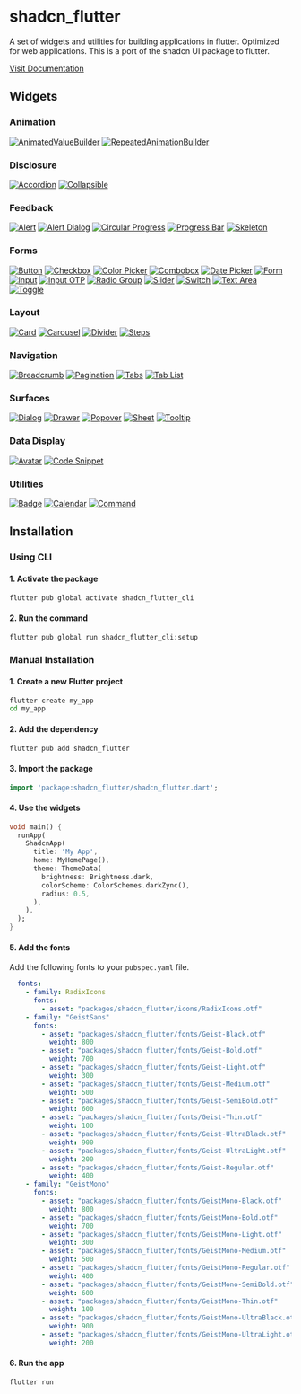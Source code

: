 # shadcn_flutter
A set of widgets and utilities for building applications in flutter.
Optimized for web applications.
This is a port of the shadcn UI package to flutter.

[Visit Documentation](https://sunarya-thito.github.io/shadcn_flutter/)

## Widgets

### Animation
[![AnimatedValueBuilder](https://raw.githubusercontent.com/sunarya-thito/shadcn_flutter/master/shadcn_flutter/docs_images/animatedvaluebuilder.png)](https://sunarya-thito.github.io/shadcn_flutter/#/components/animated_value_builder)
[![RepeatedAnimationBuilder](https://raw.githubusercontent.com/sunarya-thito/shadcn_flutter/master/shadcn_flutter/docs_images/repeatedanimationbuilder.png)](https://sunarya-thito.github.io/shadcn_flutter/#/components/repeated_animation_builder)

### Disclosure
[![Accordion](https://raw.githubusercontent.com/sunarya-thito/shadcn_flutter/master/shadcn_flutter/docs_images/accordion.png)](https://sunarya-thito.github.io/shadcn_flutter/#/components/accordion)
[![Collapsible](https://raw.githubusercontent.com/sunarya-thito/shadcn_flutter/master/shadcn_flutter/docs_images/collapsible.png)](https://sunarya-thito.github.io/shadcn_flutter/#/components/collapsible)

### Feedback
[![Alert](https://raw.githubusercontent.com/sunarya-thito/shadcn_flutter/master/shadcn_flutter/docs_images/alert.png)](https://sunarya-thito.github.io/shadcn_flutter/#/components/alert)
[![Alert Dialog](https://raw.githubusercontent.com/sunarya-thito/shadcn_flutter/master/shadcn_flutter/docs_images/alert_dialog.png)](https://sunarya-thito.github.io/shadcn_flutter/#/components/alert-dialog)
[![Circular Progress](https://raw.githubusercontent.com/sunarya-thito/shadcn_flutter/master/shadcn_flutter/docs_images/circular_progress.png)](https://sunarya-thito.github.io/shadcn_flutter/#/components/circular-progress)
[![Progress Bar](https://raw.githubusercontent.com/sunarya-thito/shadcn_flutter/master/shadcn_flutter/docs_images/progress.png)](https://sunarya-thito.github.io/shadcn_flutter/#/components/progress)
[![Skeleton](https://raw.githubusercontent.com/sunarya-thito/shadcn_flutter/master/shadcn_flutter/docs_images/skeleton.png)](https://sunarya-thito.github.io/shadcn_flutter/#/components/skeleton)

### Forms
[![Button](https://raw.githubusercontent.com/sunarya-thito/shadcn_flutter/master/shadcn_flutter/docs_images/button.png)](https://sunarya-thito.github.io/shadcn_flutter/#/components/button)
[![Checkbox](https://raw.githubusercontent.com/sunarya-thito/shadcn_flutter/master/shadcn_flutter/docs_images/checkbox.png)](https://sunarya-thito.github.io/shadcn_flutter/#/components/checkbox)
[![Color Picker](https://raw.githubusercontent.com/sunarya-thito/shadcn_flutter/master/shadcn_flutter/docs_images/colorpicker.png)](https://sunarya-thito.github.io/shadcn_flutter/#/components/color-picker)
[![Combobox](https://raw.githubusercontent.com/sunarya-thito/shadcn_flutter/master/shadcn_flutter/docs_images/combobox.png)](https://sunarya-thito.github.io/shadcn_flutter/#/components/combo-box)
[![Date Picker](https://raw.githubusercontent.com/sunarya-thito/shadcn_flutter/master/shadcn_flutter/docs_images/datepicker.png)](https://sunarya-thito.github.io/shadcn_flutter/#/components/date_picker)
[![Form](https://raw.githubusercontent.com/sunarya-thito/shadcn_flutter/master/shadcn_flutter/docs_images/form.png)](https://sunarya-thito.github.io/shadcn_flutter/#/components/form)
[![Input](https://raw.githubusercontent.com/sunarya-thito/shadcn_flutter/master/shadcn_flutter/docs_images/input.png)](https://sunarya-thito.github.io/shadcn_flutter/#/components/input)
[![Input OTP](https://raw.githubusercontent.com/sunarya-thito/shadcn_flutter/master/shadcn_flutter/docs_images/inputotp.png)](https://sunarya-thito.github.io/shadcn_flutter/#/components/input_otp)
[![Radio Group](https://raw.githubusercontent.com/sunarya-thito/shadcn_flutter/master/shadcn_flutter/docs_images/radiogroup.png)](https://sunarya-thito.github.io/shadcn_flutter/#/components/radio_group)
[![Slider](https://raw.githubusercontent.com/sunarya-thito/shadcn_flutter/master/shadcn_flutter/docs_images/slider.png)](https://sunarya-thito.github.io/shadcn_flutter/#/components/slider)
[![Switch](https://raw.githubusercontent.com/sunarya-thito/shadcn_flutter/master/shadcn_flutter/docs_images/switch.png)](https://sunarya-thito.github.io/shadcn_flutter/#/components/switch)
[![Text Area](https://raw.githubusercontent.com/sunarya-thito/shadcn_flutter/master/shadcn_flutter/docs_images/textarea.png)](https://sunarya-thito.github.io/shadcn_flutter/#/components/text_area)
[![Toggle](https://raw.githubusercontent.com/sunarya-thito/shadcn_flutter/master/shadcn_flutter/docs_images/toggle.png)](https://sunarya-thito.github.io/shadcn_flutter/#/components/toggle)

### Layout
[![Card](https://raw.githubusercontent.com/sunarya-thito/shadcn_flutter/master/shadcn_flutter/docs_images/card.png)](https://sunarya-thito.github.io/shadcn_flutter/#/components/card)
[![Carousel](https://raw.githubusercontent.com/sunarya-thito/shadcn_flutter/master/shadcn_flutter/docs_images/carousel.png)](https://sunarya-thito.github.io/shadcn_flutter/#/components/carousel)
[![Divider](https://raw.githubusercontent.com/sunarya-thito/shadcn_flutter/master/shadcn_flutter/docs_images/divider.png)](https://sunarya-thito.github.io/shadcn_flutter/#/components/divider)
[![Steps](https://raw.githubusercontent.com/sunarya-thito/shadcn_flutter/master/shadcn_flutter/docs_images/steps.png)](https://sunarya-thito.github.io/shadcn_flutter/#/components/steps)

### Navigation
[![Breadcrumb](https://raw.githubusercontent.com/sunarya-thito/shadcn_flutter/master/shadcn_flutter/docs_images/breadcrumb.png)](https://sunarya-thito.github.io/shadcn_flutter/#/components/breadcrumb)
[![Pagination](https://raw.githubusercontent.com/sunarya-thito/shadcn_flutter/master/shadcn_flutter/docs_images/pagination.png)](https://sunarya-thito.github.io/shadcn_flutter/#/components/pagination)
[![Tabs](https://raw.githubusercontent.com/sunarya-thito/shadcn_flutter/master/shadcn_flutter/docs_images/tabs.png)](https://sunarya-thito.github.io/shadcn_flutter/#/components/tabs)
[![Tab List](https://raw.githubusercontent.com/sunarya-thito/shadcn_flutter/master/shadcn_flutter/docs_images/tablist.png)](https://sunarya-thito.github.io/shadcn_flutter/#/components/tab_list)

### Surfaces
[![Dialog](https://raw.githubusercontent.com/sunarya-thito/shadcn_flutter/master/shadcn_flutter/docs_images/dialog.png)](https://sunarya-thito.github.io/shadcn_flutter/#/components/dialog)
[![Drawer](https://raw.githubusercontent.com/sunarya-thito/shadcn_flutter/master/shadcn_flutter/docs_images/drawer.png)](https://sunarya-thito.github.io/shadcn_flutter/#/components/drawer)
[![Popover](https://raw.githubusercontent.com/sunarya-thito/shadcn_flutter/master/shadcn_flutter/docs_images/popover.png)](https://sunarya-thito.github.io/shadcn_flutter/#/components/popover)
[![Sheet](https://raw.githubusercontent.com/sunarya-thito/shadcn_flutter/master/shadcn_flutter/docs_images/sheet.png)](https://sunarya-thito.github.io/shadcn_flutter/#/components/sheet)
[![Tooltip](https://raw.githubusercontent.com/sunarya-thito/shadcn_flutter/master/shadcn_flutter/docs_images/tooltip.png)](https://sunarya-thito.github.io/shadcn_flutter/#/components/tooltip)

### Data Display
[![Avatar](https://raw.githubusercontent.com/sunarya-thito/shadcn_flutter/master/shadcn_flutter/docs_images/avatar.png)](https://sunarya-thito.github.io/shadcn_flutter/#/components/avatar)
[![Code Snippet](https://raw.githubusercontent.com/sunarya-thito/shadcn_flutter/master/shadcn_flutter/docs_images/codesnippet.png)](https://sunarya-thito.github.io/shadcn_flutter/#/components/code-snippet)

### Utilities
[![Badge](https://raw.githubusercontent.com/sunarya-thito/shadcn_flutter/master/shadcn_flutter/docs_images/badge.png)](https://sunarya-thito.github.io/shadcn_flutter/#/components/badge)
[![Calendar](https://raw.githubusercontent.com/sunarya-thito/shadcn_flutter/master/shadcn_flutter/docs_images/calendar.png)](https://sunarya-thito.github.io/shadcn_flutter/#/components/calendar)
[![Command](https://raw.githubusercontent.com/sunarya-thito/shadcn_flutter/master/shadcn_flutter/docs_images/command.png)](https://sunarya-thito.github.io/shadcn_flutter/#/components/command)

## Installation
### Using CLI
#### 1. Activate the package
```bash
flutter pub global activate shadcn_flutter_cli
```
#### 2. Run the command
```bash
flutter pub global run shadcn_flutter_cli:setup
```

### Manual Installation
#### 1. Create a new Flutter project
```bash
flutter create my_app
cd my_app
```
#### 2. Add the dependency
```bash
flutter pub add shadcn_flutter
```
#### 3. Import the package
```dart
import 'package:shadcn_flutter/shadcn_flutter.dart';
```
#### 4. Use the widgets
```dart
void main() {
  runApp(
    ShadcnApp(
      title: 'My App',
      home: MyHomePage(),
      theme: ThemeData(
        brightness: Brightness.dark,
        colorScheme: ColorSchemes.darkZync(),
        radius: 0.5,
      ),
    ),
  );
}
```
#### 5. Add the fonts
Add the following fonts to your `pubspec.yaml` file.
```yaml
  fonts:
    - family: RadixIcons
      fonts:
        - asset: "packages/shadcn_flutter/icons/RadixIcons.otf"
    - family: "GeistSans"
      fonts:
        - asset: "packages/shadcn_flutter/fonts/Geist-Black.otf"
          weight: 800
        - asset: "packages/shadcn_flutter/fonts/Geist-Bold.otf"
          weight: 700
        - asset: "packages/shadcn_flutter/fonts/Geist-Light.otf"
          weight: 300
        - asset: "packages/shadcn_flutter/fonts/Geist-Medium.otf"
          weight: 500
        - asset: "packages/shadcn_flutter/fonts/Geist-SemiBold.otf"
          weight: 600
        - asset: "packages/shadcn_flutter/fonts/Geist-Thin.otf"
          weight: 100
        - asset: "packages/shadcn_flutter/fonts/Geist-UltraBlack.otf"
          weight: 900
        - asset: "packages/shadcn_flutter/fonts/Geist-UltraLight.otf"
          weight: 200
        - asset: "packages/shadcn_flutter/fonts/Geist-Regular.otf"
          weight: 400
    - family: "GeistMono"
      fonts:
        - asset: "packages/shadcn_flutter/fonts/GeistMono-Black.otf"
          weight: 800
        - asset: "packages/shadcn_flutter/fonts/GeistMono-Bold.otf"
          weight: 700
        - asset: "packages/shadcn_flutter/fonts/GeistMono-Light.otf"
          weight: 300
        - asset: "packages/shadcn_flutter/fonts/GeistMono-Medium.otf"
          weight: 500
        - asset: "packages/shadcn_flutter/fonts/GeistMono-Regular.otf"
          weight: 400
        - asset: "packages/shadcn_flutter/fonts/GeistMono-SemiBold.otf"
          weight: 600
        - asset: "packages/shadcn_flutter/fonts/GeistMono-Thin.otf"
          weight: 100
        - asset: "packages/shadcn_flutter/fonts/GeistMono-UltraBlack.otf"
          weight: 900
        - asset: "packages/shadcn_flutter/fonts/GeistMono-UltraLight.otf"
          weight: 200
```
#### 6. Run the app
```bash
flutter run
```